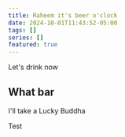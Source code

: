 ```yaml
---
title: Raheem it's beer o'clock
date: 2024-10-01T11:43:52-05:00
tags: []
series: []
featured: true
---
```

Let's drink
now
<!--more-->

## What bar

I'll take a Lucky Buddha

Test